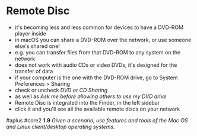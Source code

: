 # Remote Disc

- it's becoming less and less common for devices to have a DVD-ROM player inside
- in macOS you can share a DVD-ROM over the network, or use someone else's shared one!
- e.g. you can transfer files from that DVD-ROM to any system on the network
- does not work with audio CDs or video DVDs, it's designed for the transfer of data
- if your computer is the one with the DVD-ROM drive, go to System Preferences > Sharing 
- check or uncheck *DVD or CD Sharing*
- as well as *Ask me before allowing others to use my DVD drive*
- Remote Disc is integrated into the Finder, in the left sidebar
- click it and you'll see all the available remote discs on your network 

#aplus #core2 **1.9** *Given a scenario, use features and tools of the Mac OS and Linux client/desktop operating systems.* 

